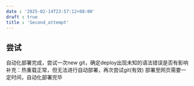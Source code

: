 ```yaml
---
date : '2025-02-14T23:57:12+08:00'
draft : true
title : 'Second_attempt'
---
```


## 尝试

自动化部署完成，尝试一次new git，确定deploy出现未知的语法错误是否有影响
补充：热重载正常，但无法进行自动部署，再次尝试git(有效)
部署至网页需要一定时间，自动化部署完毕
